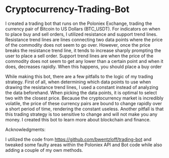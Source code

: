 # Cryptocurrency-Trading-Bot

I created a trading bot that runs on the Poloniex Exchange, trading the currency pair of Bitcoin to US Dollars (BTC_USDT). 
For indicators on when to place buy and sell orders, I utilized resistance and support trend lines. Resistance trend lines are lines 
connecting two data points where the price of the commodity does not seem to go over. However, once the price breaks the resistance trend line,
it tends to increase sharply prompting the user to place a sell order. Support trend lines are when the price of the commodity
does not seem to get any lower than a certain point and when it does, decreases rapidly. When this happens, you should place a buy order

While making this bot, there are a few pitfalls to the logic of my trading strategy. First of all, when determining which data points
to use when drawing the resistance trend lines, I used a constant instead of analyzing the data beforehand. When picking the data points,
it is optimal to select two with the closest price. Because the cryptocurrency market is incredibly volatile, the price 
of these currency pairs are bound to change rapidly over a short period of time, rendering the constant useless. Another pitfall is that
this trading strategy is too sensitive to change and will not make you any money. I created this bot to learn more about blockchain
and finance. 









Acknowledgments:

I utilized the code from https://github.com/bwentzloff/trading-bot and tweaked some faulty areas within the Poloniex API and Bot code
while also adding a couple of my own methods. 
